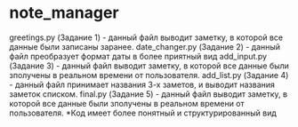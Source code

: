 # note_manager

greetings.py (Задание 1) - данный файл выводит заметку, в которой все данные были записаны заранее.
date_changer.py (Задание 2) - данный файл преобразует формат даты в более приятный вид
add_input.py (Задание 3) - данный файл выводит заметку, в которой все данные были зполучены в реальном времени от пользователя.
add_list.py (Задание 4) - данный файл принимает названия 3-х заметов, и выводит названия заметок списком.
final.py (Задание 5) - данный файл выводит заметку, в которой все данные были зполучены в реальном времени от пользователя. *Код имеет более понятный и структурированный вид
